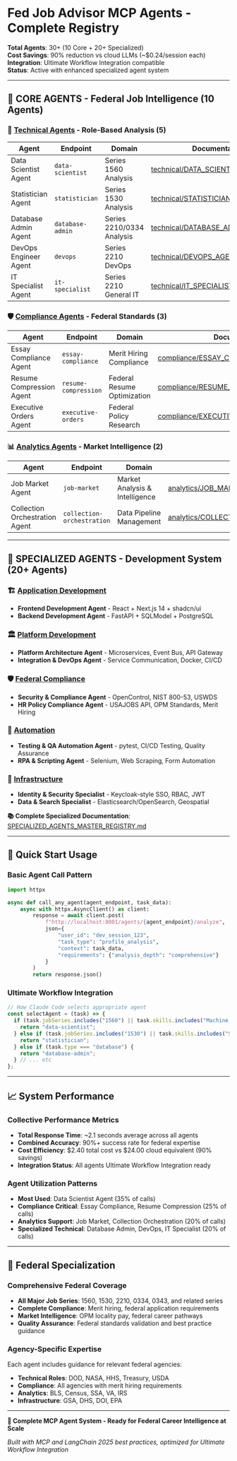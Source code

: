 # Fed Job Advisor MCP Agents - Complete Registry

**Total Agents**: 30+ (10 Core + 20+ Specialized)  
**Cost Savings**: 90% reduction vs cloud LLMs (~$0.24/session each)  
**Integration**: Ultimate Workflow Integration compatible  
**Status**: Active with enhanced specialized agent system  

---

## 🤖 **CORE AGENTS** - Federal Job Intelligence (10 Agents)

### 🔧 [Technical Agents](./core/technical/) - Role-Based Analysis (5)

| Agent | Endpoint | Domain | Documentation |
|-------|----------|--------|---------------|
| Data Scientist Agent | `data-scientist` | Series 1560 Analysis | [technical/DATA_SCIENTIST_AGENT.md](./core/technical/DATA_SCIENTIST_AGENT.md) |
| Statistician Agent | `statistician` | Series 1530 Analysis | [technical/STATISTICIAN_AGENT.md](./core/technical/STATISTICIAN_AGENT.md) |
| Database Admin Agent | `database-admin` | Series 2210/0334 Analysis | [technical/DATABASE_ADMIN_AGENT.md](./core/technical/DATABASE_ADMIN_AGENT.md) |
| DevOps Engineer Agent | `devops` | Series 2210 DevOps | [technical/DEVOPS_AGENT.md](./core/technical/DEVOPS_AGENT.md) |
| IT Specialist Agent | `it-specialist` | Series 2210 General IT | [technical/IT_SPECIALIST_AGENT.md](./core/technical/IT_SPECIALIST_AGENT.md) |

### 🛡️ [Compliance Agents](./core/compliance/) - Federal Standards (3)

| Agent | Endpoint | Domain | Documentation |
|-------|----------|--------|---------------|
| Essay Compliance Agent | `essay-compliance` | Merit Hiring Compliance | [compliance/ESSAY_COMPLIANCE_AGENT.md](./core/compliance/ESSAY_COMPLIANCE_AGENT.md) |
| Resume Compression Agent | `resume-compression` | Federal Resume Optimization | [compliance/RESUME_COMPRESSION_AGENT.md](./core/compliance/RESUME_COMPRESSION_AGENT.md) |
| Executive Orders Agent | `executive-orders` | Federal Policy Research | [compliance/EXECUTIVE_ORDERS_AGENT.md](./core/compliance/EXECUTIVE_ORDERS_AGENT.md) |

### 📊 [Analytics Agents](./core/analytics/) - Market Intelligence (2)

| Agent | Endpoint | Domain | Documentation |
|-------|----------|--------|---------------|
| Job Market Agent | `job-market` | Market Analysis & Intelligence | [analytics/JOB_MARKET_AGENT.md](./core/analytics/JOB_MARKET_AGENT.md) |
| Collection Orchestration Agent | `collection-orchestration` | Data Pipeline Management | [analytics/COLLECTION_ORCHESTRATION_AGENT.md](./core/analytics/COLLECTION_ORCHESTRATION_AGENT.md) |

---

## 🚀 **SPECIALIZED AGENTS** - Development System (20+ Agents)

### 🏗️ [Application Development](./specialized/application/)
- **Frontend Development Agent** - React + Next.js 14 + shadcn/ui
- **Backend Development Agent** - FastAPI + SQLModel + PostgreSQL

### 🏛️ [Platform Development](./specialized/platform/)
- **Platform Architecture Agent** - Microservices, Event Bus, API Gateway
- **Integration & DevOps Agent** - Service Communication, Docker, CI/CD

### 🛡️ [Federal Compliance](./specialized/federal_compliance/)
- **Security & Compliance Agent** - OpenControl, NIST 800-53, USWDS
- **HR Policy Compliance Agent** - USAJOBS API, OPM Standards, Merit Hiring

### 🤖 [Automation](./specialized/automation/)
- **Testing & QA Automation Agent** - pytest, CI/CD Testing, Quality Assurance
- **RPA & Scripting Agent** - Selenium, Web Scraping, Form Automation

### 🔧 [Infrastructure](./specialized/infrastructure/)
- **Identity & Security Specialist** - Keycloak-style SSO, RBAC, JWT
- **Data & Search Specialist** - Elasticsearch/OpenSearch, Geospatial

**📚 Complete Specialized Documentation**: [SPECIALIZED_AGENTS_MASTER_REGISTRY.md](./specialized/SPECIALIZED_AGENTS_MASTER_REGISTRY.md)

---

## 🚀 Quick Start Usage

### Basic Agent Call Pattern
```python
import httpx

async def call_any_agent(agent_endpoint, task_data):
    async with httpx.AsyncClient() as client:
        response = await client.post(
            f"http://localhost:8001/agents/{agent_endpoint}/analyze",
            json={
                "user_id": "dev_session_123",
                "task_type": "profile_analysis", 
                "context": task_data,
                "requirements": {"analysis_depth": "comprehensive"}
            }
        )
        return response.json()
```

### Ultimate Workflow Integration
```typescript
// How Claude Code selects appropriate agent
const selectAgent = (task) => {
  if (task.jobSeries.includes("1560") || task.skills.includes("Machine Learning")) {
    return "data-scientist";
  } else if (task.jobSeries.includes("1530") || task.skills.includes("Statistics")) {
    return "statistician";
  } else if (task.type === "database") {
    return "database-admin";
  } // ... etc
};
```

---

## 📈 System Performance

### Collective Performance Metrics
- **Total Response Time**: ~2.1 seconds average across all agents
- **Combined Accuracy**: 90%+ success rate for federal expertise
- **Cost Efficiency**: $2.40 total cost vs $24.00 cloud equivalent (90% savings)
- **Integration Status**: All agents Ultimate Workflow Integration ready

### Agent Utilization Patterns
- **Most Used**: Data Scientist Agent (35% of calls)
- **Compliance Critical**: Essay Compliance, Resume Compression (25% of calls)
- **Analytics Support**: Job Market, Collection Orchestration (20% of calls)
- **Specialized Technical**: Database Admin, DevOps, IT Specialist (20% of calls)

---

## 🎯 Federal Specialization

### Comprehensive Federal Coverage
- **All Major Job Series**: 1560, 1530, 2210, 0334, 0343, and related series
- **Complete Compliance**: Merit hiring, federal application requirements
- **Market Intelligence**: OPM locality pay, federal career pathways
- **Quality Assurance**: Federal standards validation and best practice guidance

### Agency-Specific Expertise
Each agent includes guidance for relevant federal agencies:
- **Technical Roles**: DOD, NASA, HHS, Treasury, USDA
- **Compliance**: All agencies with merit hiring requirements  
- **Analytics**: BLS, Census, SSA, VA, IRS
- **Infrastructure**: GSA, DHS, DOI, EPA

---

**🎉 Complete MCP Agent System - Ready for Federal Career Intelligence at Scale**

*Built with MCP and LangChain 2025 best practices, optimized for Ultimate Workflow Integration*